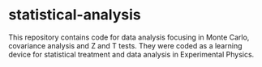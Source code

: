# statistical-analysis
This repository contains code for data analysis focusing in Monte Carlo, covariance analysis and Z and T tests.
They were coded as a learning device for statistical treatment and data analysis in Experimental Physics.
